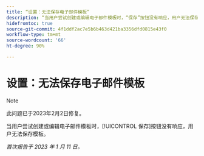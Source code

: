 ```yaml
---
title: “设置：无法保存电子邮件模板”
description: “当用户尝试创建或编辑电子邮件模板时，“保存”按钮没有响应，用户无法保存模板。”
hidefromtoc: true
source-git-commit: 4f1ddf2ac7e5b6b463d421ba3356dfd0815e43f0
workflow-type: tm+mt
source-wordcount: '66'
ht-degree: 90%

---
```



# 设置：无法保存电子邮件模板

>[!NOTE]
>
>此问题已于2023年2月2日修复。

当用户尝试创建或编辑电子邮件模板时，[!UICONTROL 保存]按钮没有响应，用户无法保存模板。

_首次报告于 2023 年 1 月 11 日。_


